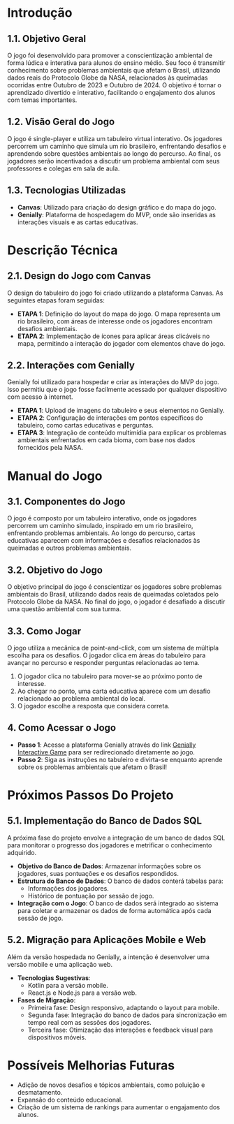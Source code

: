 # Introdução

## 1.1. Objetivo Geral

O jogo foi desenvolvido para promover a conscientização ambiental de forma lúdica e interativa para alunos do ensino médio. Seu foco é transmitir conhecimento sobre problemas ambientais que afetam o Brasil, utilizando dados reais do Protocolo Globe da NASA, relacionados às queimadas ocorridas entre Outubro de 2023 e Outubro de 2024. O objetivo é tornar o aprendizado divertido e interativo, facilitando o engajamento dos alunos com temas importantes.

## 1.2. Visão Geral do Jogo

O jogo é single-player e utiliza um tabuleiro virtual interativo. Os jogadores percorrem um caminho que simula um rio brasileiro, enfrentando desafios e aprendendo sobre questões ambientais ao longo do percurso. Ao final, os jogadores serão incentivados a discutir um problema ambiental com seus professores e colegas em sala de aula.

## 1.3. Tecnologias Utilizadas

- **Canvas**: Utilizado para criação do design gráfico e do mapa do jogo.
- **Genially**: Plataforma de hospedagem do MVP, onde são inseridas as interações visuais e as cartas educativas.

# Descrição Técnica

## 2.1. Design do Jogo com Canvas

O design do tabuleiro do jogo foi criado utilizando a plataforma Canvas. As seguintes etapas foram seguidas:

- **ETAPA 1**: Definição do layout do mapa do jogo. O mapa representa um rio brasileiro, com áreas de interesse onde os jogadores encontram desafios ambientais.
- **ETAPA 2**: Implementação de ícones para aplicar áreas clicáveis no mapa, permitindo a interação do jogador com elementos chave do jogo.

## 2.2. Interações com Genially

Genially foi utilizado para hospedar e criar as interações do MVP do jogo. Isso permitiu que o jogo fosse facilmente acessado por qualquer dispositivo com acesso à internet.

- **ETAPA 1**: Upload de imagens do tabuleiro e seus elementos no Genially.
- **ETAPA 2**: Configuração de interações em pontos específicos do tabuleiro, como cartas educativas e perguntas.
- **ETAPA 3**: Integração de conteúdo multimídia para explicar os problemas ambientais enfrentados em cada bioma, com base nos dados fornecidos pela NASA.

# Manual do Jogo

## 3.1. Componentes do Jogo

O jogo é composto por um tabuleiro interativo, onde os jogadores percorrem um caminho simulado, inspirado em um rio brasileiro, enfrentando problemas ambientais. Ao longo do percurso, cartas educativas aparecem com informações e desafios relacionados às queimadas e outros problemas ambientais.

## 3.2. Objetivo do Jogo

O objetivo principal do jogo é conscientizar os jogadores sobre problemas ambientais do Brasil, utilizando dados reais de queimadas coletados pelo Protocolo Globe da NASA. No final do jogo, o jogador é desafiado a discutir uma questão ambiental com sua turma.

## 3.3. Como Jogar

O jogo utiliza a mecânica de point-and-click, com um sistema de múltipla escolha para os desafios. O jogador clica em áreas do tabuleiro para avançar no percurso e responder perguntas relacionadas ao tema.

1. O jogador clica no tabuleiro para mover-se ao próximo ponto de interesse.
2. Ao chegar no ponto, uma carta educativa aparece com um desafio relacionado ao problema ambiental do local.
3. O jogador escolhe a resposta que considera correta.

## 4. Como Acessar o Jogo

- **Passo 1**: Acesse a plataforma Genially através do link [Genially Interactive Game](https://view.genially.com/6702bd5284539aac21755a1c/interactive-image-tibiri) para ser redirecionado diretamente ao jogo.
- **Passo 2**: Siga as instruções no tabuleiro e divirta-se enquanto aprende sobre os problemas ambientais que afetam o Brasil!

# Próximos Passos Do Projeto

## 5.1. Implementação do Banco de Dados SQL

A próxima fase do projeto envolve a integração de um banco de dados SQL para monitorar o progresso dos jogadores e metrificar o conhecimento adquirido.

- **Objetivo do Banco de Dados**: Armazenar informações sobre os jogadores, suas pontuações e os desafios respondidos.
- **Estrutura do Banco de Dados**: O banco de dados conterá tabelas para:
  - Informações dos jogadores.
  - Histórico de pontuação por sessão de jogo.
- **Integração com o Jogo**: O banco de dados será integrado ao sistema para coletar e armazenar os dados de forma automática após cada sessão de jogo.

## 5.2. Migração para Aplicações Mobile e Web

Além da versão hospedada no Genially, a intenção é desenvolver uma versão mobile e uma aplicação web.

- **Tecnologias Sugestivas**:
  - Kotlin para a versão mobile.
  - React.js e Node.js para a versão web.
- **Fases de Migração**:
  - Primeira fase: Design responsivo, adaptando o layout para mobile.
  - Segunda fase: Integração do banco de dados para sincronização em tempo real com as sessões dos jogadores.
  - Terceira fase: Otimização das interações e feedback visual para dispositivos móveis.

# Possíveis Melhorias Futuras

- Adição de novos desafios e tópicos ambientais, como poluição e desmatamento.
- Expansão do conteúdo educacional.
- Criação de um sistema de rankings para aumentar o engajamento dos alunos.

